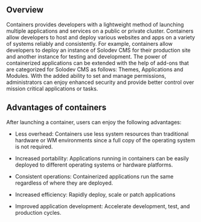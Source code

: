 ## Overview
Containers provides developers with a lightweight method of launching multiple applications and services on a public or private cluster. Containers allow developers to host and deploy various websites and apps on a variety of systems reliably and consistently. For example, containers allow developers to deploy an instance of Solodev CMS for their production site and another instance for testing and development. The power of containerized applications can be extended with the help of add-ons that are categorized for Solodev CMS as follows: Themes, Applications and Modules. With the added ability to set and manage permissions, administrators can enjoy enhanced security and provide better control over mission critical applications or tasks.

 

## Advantages of containers

After launching a container, users can enjoy the following advantages: 

- Less overhead: Containers use less system resources than traditional hardware or WM environments since a full copy of the operating system is not required.

- Increased portability: Applications running in containers can be easily deployed to different operating systems or hardware platforms. 

- Consistent operations: Containerized applications run the same regardless of where they are deployed.

- Increased efficiency: Rapidly deploy, scale or patch applications

- Improved application development: Accelerate development, test, and production cycles. 

